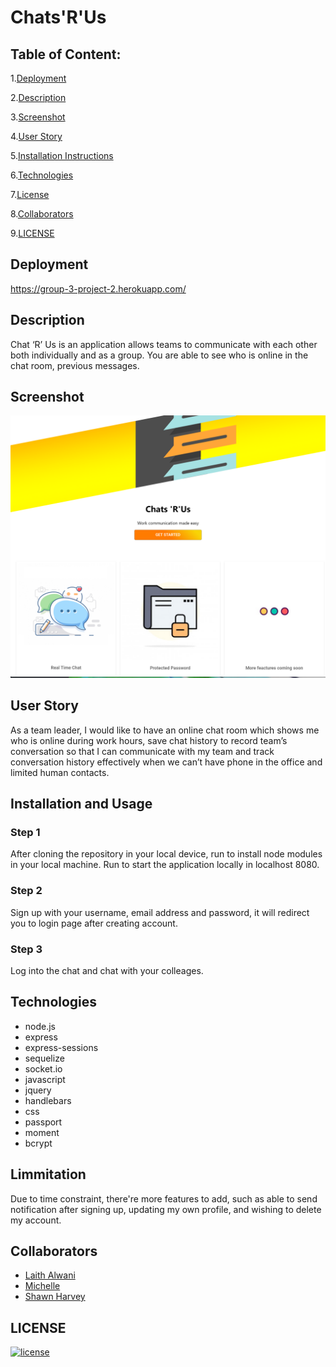 # Chats'R'Us 

## Table of Content:
1.[Deployment](#Deployment)

2.[Description](#Description)

3.[Screenshot](#Screenshot)

4.[User Story](#User-Story)

5.[Installation Instructions](#Installation-and-Usage)

6.[Technologies](#Technologies)

7.[License](#License)

8.[Collaborators](#Collaborators)

9.[LICENSE](#LICENSE)

## Deployment
https://group-3-project-2.herokuapp.com/

## Description
Chat ‘R’ Us is an application allows teams to communicate with each other both individually and as a group. You are able to see who is online in the chat room, previous messages. 

## Screenshot
![screenshot](/public/images/app-image.png)

## User Story
As a team leader,  I would like to have an online chat room which shows me who is online during work hours, save chat history to record team’s conversation so that I can communicate with my team and track conversation history effectively when we can’t have phone in the office and limited human contacts. 

## Installation and Usage
### Step 1
After cloning the repository in your local device, run <npm install> to install node modules in your local machine. Run <node server.js> to start the application locally in localhost 8080.

### Step 2
Sign up with your username, email address and password, it will redirect you to login page after creating account.

### Step 3
Log into the chat and chat with your colleages.


## Technologies 
* node.js
* express
* express-sessions
* sequelize
* socket.io
* javascript
* jquery
* handlebars 
* css
* passport 
* moment
* bcrypt
 

## Limmitation
Due to time constraint, there're more features to add, such as able to send notification after signing up, updating my own profile, and wishing to delete my account. 

## Collaborators
* [Laith Alwani](https://github.com/LaithAlwani)
* [Michelle](https://github.com/mich3ll3e)
* [Shawn Harvey](https://github.com/theharv1)

## LICENSE
[![license](https://img.shields.io/github/license/DAVFoundation/captain-n3m0.svg?style=flat-square)](https://github.com/DAVFoundation/captain-n3m0/blob/master/LICENSE)


